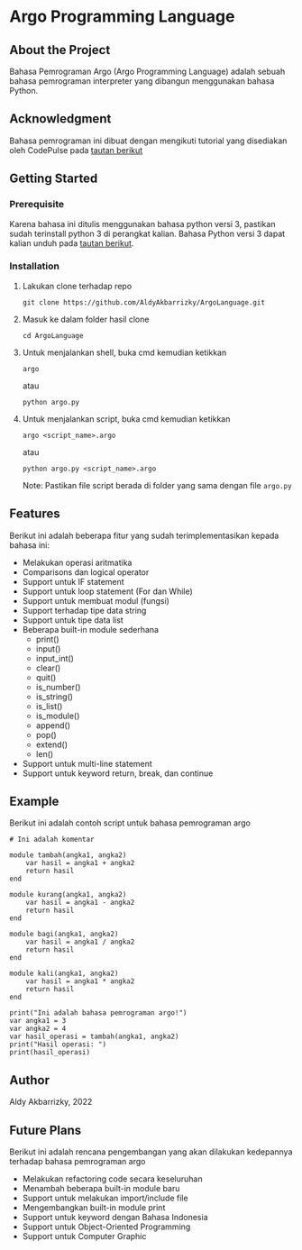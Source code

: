 # Argo Programming Language

## About the Project

Bahasa Pemrograman Argo (Argo Programming Language) adalah sebuah bahasa pemrograman interpreter yang dibangun menggunakan bahasa Python.

## Acknowledgment

Bahasa pemrograman ini dibuat dengan mengikuti tutorial yang disediakan oleh CodePulse pada [tautan berikut](https://www.youtube.com/playlist?list=PLZQftyCk7_SdoVexSmwy_tBgs7P0b97yD)

## Getting Started

### Prerequisite

Karena bahasa ini ditulis menggunakan bahasa python versi 3, pastikan sudah terinstall python 3 di perangkat kalian. Bahasa Python versi 3 dapat kalian unduh pada [tautan berikut](https://www.python.org/downloads/).

### Installation
1. Lakukan clone terhadap repo
   ```
   git clone https://github.com/AldyAkbarrizky/ArgoLanguage.git
   ```
2. Masuk ke dalam folder hasil clone
   ```
   cd ArgoLanguage
   ```
3. Untuk menjalankan shell, buka cmd kemudian ketikkan
   ```
   argo
   ```
   atau
   ```
   python argo.py
   ```
4. Untuk menjalankan script, buka cmd kemudian ketikkan
   ```
   argo <script_name>.argo
   ```
   atau
   ```
   python argo.py <script_name>.argo
   ```
   Note: Pastikan file script berada di folder yang sama dengan file ```argo.py```

## Features
Berikut ini adalah beberapa fitur yang sudah terimplementasikan kepada bahasa ini:
- Melakukan operasi aritmatika
- Comparisons dan logical operator
- Support untuk IF statement
- Support untuk loop statement (For dan While)
- Support untuk membuat modul (fungsi)
- Support terhadap tipe data string
- Support untuk tipe data list
- Beberapa built-in module sederhana
    - print()
    - input()
    - input_int()
    - clear()
    - quit()
    - is_number()
    - is_string()
    - is_list()
    - is_module()
    - append()
    - pop()
    - extend()
    - len()
- Support untuk multi-line statement
- Support untuk keyword return, break, dan continue

## Example
Berikut ini adalah contoh script untuk bahasa pemrograman argo
```
# Ini adalah komentar

module tambah(angka1, angka2)
    var hasil = angka1 + angka2
    return hasil
end

module kurang(angka1, angka2)
    var hasil = angka1 - angka2
    return hasil
end

module bagi(angka1, angka2)
    var hasil = angka1 / angka2
    return hasil
end

module kali(angka1, angka2)
    var hasil = angka1 * angka2
    return hasil
end

print("Ini adalah bahasa pemrograman argo!")
var angka1 = 3
var angka2 = 4
var hasil_operasi = tambah(angka1, angka2)
print("Hasil operasi: ")
print(hasil_operasi)
```
## Author
Aldy Akbarrizky, 2022

## Future Plans
Berikut ini adalah rencana pengembangan yang akan dilakukan kedepannya terhadap bahasa pemrograman argo
- Melakukan refactoring code secara keseluruhan
- Menambah beberapa built-in module baru
- Support untuk melakukan import/include file
- Mengembangkan built-in module print
- Support untuk keyword dengan Bahasa Indonesia
- Support untuk Object-Oriented Programming
- Support untuk Computer Graphic